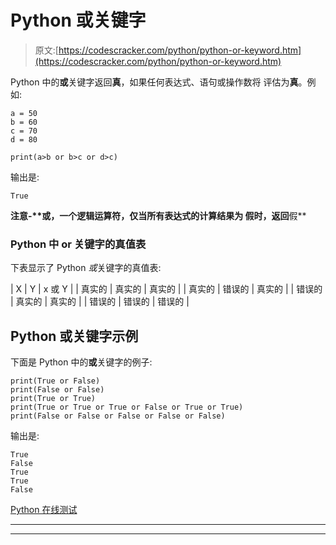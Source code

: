 # Python 或关键字

> 原文:[https://codescracker.com/python/python-or-keyword.htm](https://codescracker.com/python/python-or-keyword.htm)

Python 中的**或**关键字返回**真**，如果任何表达式、语句或操作数将 评估为**真**。例如:

```
a = 50
b = 60
c = 70
d = 80

print(a>b or b>c or d>c)
```

输出是:

```
True
```

**注意-****或**，一个逻辑运算符，仅当所有表达式的计算结果为 **假**时，返回**假**

### Python 中 or 关键字的真值表

下表显示了 Python *或*关键字的真值表:

| X | Y | x 或 Y |
| 真实的 | 真实的 | 真实的 |
| 真实的 | 错误的 | 真实的 |
| 错误的 | 真实的 | 真实的 |
| 错误的 | 错误的 | 错误的 |

## Python 或关键字示例

下面是 Python 中的**或**关键字的例子:

```
print(True or False)
print(False or False)
print(True or True)
print(True or True or True or False or True or True)
print(False or False or False or False or False)
```

输出是:

```
True
False
True
True
False
```

[Python 在线测试](/exam/showtest.php?subid=10)

* * *

* * *